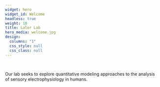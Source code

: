```yaml
---
widget: hero
widget_id: Welcome
headless: true
weight: 10
title: Lalor Lab
hero_media: welcome.jpg
design:
  columns: "1"
  css_style: null
  css_class: null
---
```

<br>

Our lab seeks to explore quantitative modeling approaches to the analysis of sensory electrophysiology in humans.